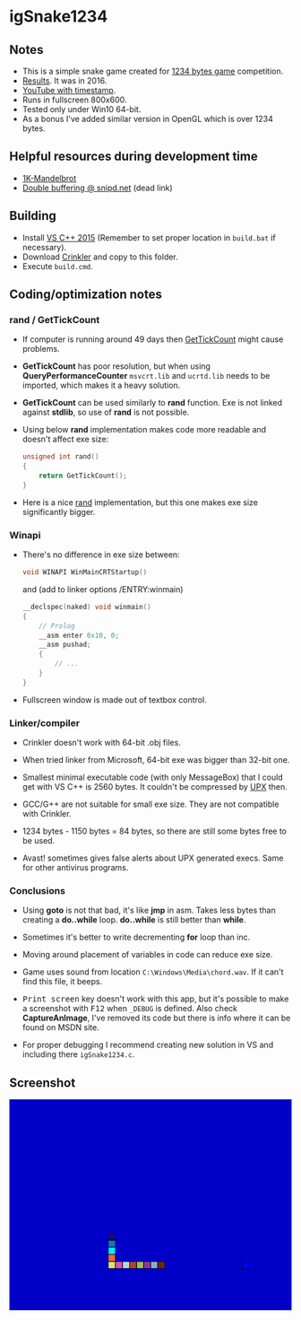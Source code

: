 # igSnake1234

## Notes

* This is a simple snake game created for
  [1234 bytes game](http://gynvael.coldwind.pl/?id=624) competition.
* [Results](https://gynvael.coldwind.pl/?id=627). It was in 2016.
* [YouTube with timestamp](\url{https://youtu.be/oKumNc7sMrg?t=5010).
* Runs in fullscreen 800x600.
* Tested only under Win10 64-bit.
* As a bonus I've added similar version in OpenGL which is over 1234 bytes.

## Helpful resources during development time

* [1K-Mandelbrot](http://www.humus.name/index.php?page=3D&ID=85)
* [Double buffering @ snipd.net](http://snipd.net/double-buffering-with-a-back-buffer-in-vc) (dead link)

## Building

* Install [VS C++ 2015](https://www.visualstudio.com/en-us/products/visual-studio-community-vs.aspx)
  (Remember to set proper location in `build.bat` if necessary).
* Download [Crinkler](http://crinkler.net/) and copy to this folder.
* Execute `build.cmd`.

## Coding/optimization notes

### rand / GetTickCount

* If computer is running around 49 days then
  [GetTickCount](https://msdn.microsoft.com/pl-pl/library/windows/desktop/ms724408.aspx)
  might cause problems.

* **GetTickCount** has poor resolution, but when using **QueryPerformanceCounter**
  `msvcrt.lib` and `ucrtd.lib` needs to be imported,
  which makes it a heavy solution.

* **GetTickCount** can be used similarly to **rand** function.
  Exe is not linked against **stdlib**, so use of **rand** is not possible.

* Using below **rand** implementation makes code more readable and doesn't
  affect exe size:

  ```c
  unsigned int rand()
  {
      return GetTickCount();
  }
  ```
* Here is a nice
  [rand](https://stackoverflow.com/questions/7602919/how-do-i-generate-random-numbers-without-rand-function)
  implementation, but this one makes exe size significantly bigger.

### Winapi

* There's no difference in exe size between:

  ```c
  void WINAPI WinMainCRTStartup()
  ```

  and (add to linker options /ENTRY:winmain)

  ```c
  __declspec(naked) void winmain()
  {
      // Prolog
      __asm enter 0x10, 0;
      __asm pushad;
      {
          // ...
      }
  }
  ```

* Fullscreen window is made out of textbox control.

### Linker/compiler

* Crinkler doesn't work with 64-bit .obj files.

* When tried linker from Microsoft, 64-bit exe was bigger than 32-bit one.

* Smallest minimal executable code (with only MessageBox) that I could get
  with VS C++ is 2560 bytes. It couldn't be compressed by
  [UPX](http://upx.sourceforge.net/) then.

* GCC/G++ are not suitable for small exe size.
  They are not compatible with Crinkler.

* 1234 bytes - 1150 bytes = 84 bytes, so there are still some bytes free
  to be used.

* Avast! sometimes gives false alerts about UPX generated execs. Same for other antivirus programs.

### Conclusions

* Using **goto** is not that bad, it's like **jmp** in asm.
  Takes less bytes than creating a **do..while** loop.
  **do..while** is still better than **while**.

* Sometimes it's better to write decrementing **for** loop than inc.

* Moving around placement of variables in code can reduce exe size.

* Game uses sound from location `C:\Windows\Media\chord.wav`.
  If it can't find this file, it beeps.

* <kbd>Print screen</kbd> key doesn't work with this app, but it's possible
  to make a screenshot with <kbd>F12</kbd> when `_DEBUG` is defined.
  Also check **CaptureAnImage**, I've removed its code but there is info
  where it can be found on MSDN site.

* For proper debugging I recommend creating new solution in VS and including
  there `igSnake1234.c`.

## Screenshot

![igSnake1234](igsnake1234.png)
